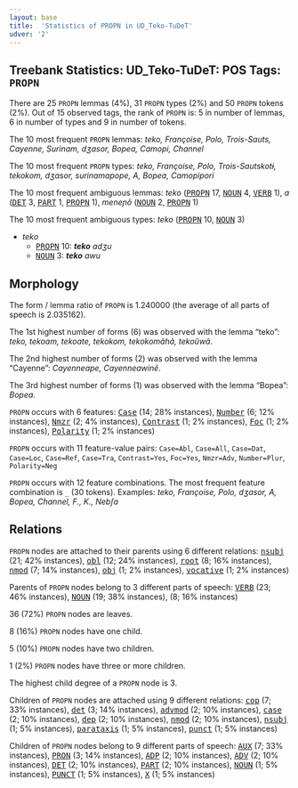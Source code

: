 ```yaml
---
layout: base
title:  'Statistics of PROPN in UD_Teko-TuDeT'
udver: '2'
---
```


## Treebank Statistics: UD_Teko-TuDeT: POS Tags: `PROPN`

There are 25 `PROPN` lemmas (4%), 31 `PROPN` types (2%) and 50 `PROPN` tokens (2%).
Out of 15 observed tags, the rank of `PROPN` is: 5 in number of lemmas, 6 in number of types and 9 in number of tokens.

The 10 most frequent `PROPN` lemmas: <em>teko, Françoise, Polo, Trois-Sauts, Cayenne, Surinam, dʒasor, Bopea, Camopi, Channel</em>

The 10 most frequent `PROPN` types:  <em>teko, Françoise, Polo, Trois-Sautskotɨ, tekokom, dʒasor, surinamapope, A, Bopea, Camopipori</em>

The 10 most frequent ambiguous lemmas: <em>teko</em> (<tt><a href="eme_tudet-pos-PROPN.html">PROPN</a></tt> 17, <tt><a href="eme_tudet-pos-NOUN.html">NOUN</a></tt> 4, <tt><a href="eme_tudet-pos-VERB.html">VERB</a></tt> 1), <em>a</em> (<tt><a href="eme_tudet-pos-DET.html">DET</a></tt> 3, <tt><a href="eme_tudet-pos-PART.html">PART</a></tt> 1, <tt><a href="eme_tudet-pos-PROPN.html">PROPN</a></tt> 1), <em>meneɲõ</em> (<tt><a href="eme_tudet-pos-NOUN.html">NOUN</a></tt> 2, <tt><a href="eme_tudet-pos-PROPN.html">PROPN</a></tt> 1)

The 10 most frequent ambiguous types:  <em>teko</em> (<tt><a href="eme_tudet-pos-PROPN.html">PROPN</a></tt> 10, <tt><a href="eme_tudet-pos-NOUN.html">NOUN</a></tt> 3)


* <em>teko</em>
  * <tt><a href="eme_tudet-pos-PROPN.html">PROPN</a></tt> 10: <em><b>teko</b> adʒu</em>
  * <tt><a href="eme_tudet-pos-NOUN.html">NOUN</a></tt> 3: <em><b>teko</b> awu</em>

## Morphology

The form / lemma ratio of `PROPN` is 1.240000 (the average of all parts of speech is 2.035162).

The 1st highest number of forms (6) was observed with the lemma “teko”: <em>teko, tekoam, tekoate, tekokom, tekokomãhã, tekoũwã</em>.

The 2nd highest number of forms (2) was observed with the lemma “Cayenne”: <em>Cayenneape, Cayenneawinẽ</em>.

The 3rd highest number of forms (1) was observed with the lemma “Bopea”: <em>Bopea</em>.

`PROPN` occurs with 6 features: <tt><a href="eme_tudet-feat-Case.html">Case</a></tt> (14; 28% instances), <tt><a href="eme_tudet-feat-Number.html">Number</a></tt> (6; 12% instances), <tt><a href="eme_tudet-feat-Nmzr.html">Nmzr</a></tt> (2; 4% instances), <tt><a href="eme_tudet-feat-Contrast.html">Contrast</a></tt> (1; 2% instances), <tt><a href="eme_tudet-feat-Foc.html">Foc</a></tt> (1; 2% instances), <tt><a href="eme_tudet-feat-Polarity.html">Polarity</a></tt> (1; 2% instances)

`PROPN` occurs with 11 feature-value pairs: `Case=Abl`, `Case=All`, `Case=Dat`, `Case=Loc`, `Case=Ref`, `Case=Tra`, `Contrast=Yes`, `Foc=Yes`, `Nmzr=Adv`, `Number=Plur`, `Polarity=Neg`

`PROPN` occurs with 12 feature combinations.
The most frequent feature combination is `_` (30 tokens).
Examples: <em>teko, Françoise, Polo, dʒasor, A, Bopea, Channel, F., K., Nebʃa</em>


## Relations

`PROPN` nodes are attached to their parents using 6 different relations: <tt><a href="eme_tudet-dep-nsubj.html">nsubj</a></tt> (21; 42% instances), <tt><a href="eme_tudet-dep-obl.html">obl</a></tt> (12; 24% instances), <tt><a href="eme_tudet-dep-root.html">root</a></tt> (8; 16% instances), <tt><a href="eme_tudet-dep-nmod.html">nmod</a></tt> (7; 14% instances), <tt><a href="eme_tudet-dep-obj.html">obj</a></tt> (1; 2% instances), <tt><a href="eme_tudet-dep-vocative.html">vocative</a></tt> (1; 2% instances)

Parents of `PROPN` nodes belong to 3 different parts of speech: <tt><a href="eme_tudet-pos-VERB.html">VERB</a></tt> (23; 46% instances), <tt><a href="eme_tudet-pos-NOUN.html">NOUN</a></tt> (19; 38% instances),  (8; 16% instances)

36 (72%) `PROPN` nodes are leaves.

8 (16%) `PROPN` nodes have one child.

5 (10%) `PROPN` nodes have two children.

1 (2%) `PROPN` nodes have three or more children.

The highest child degree of a `PROPN` node is 3.

Children of `PROPN` nodes are attached using 9 different relations: <tt><a href="eme_tudet-dep-cop.html">cop</a></tt> (7; 33% instances), <tt><a href="eme_tudet-dep-det.html">det</a></tt> (3; 14% instances), <tt><a href="eme_tudet-dep-advmod.html">advmod</a></tt> (2; 10% instances), <tt><a href="eme_tudet-dep-case.html">case</a></tt> (2; 10% instances), <tt><a href="eme_tudet-dep-dep.html">dep</a></tt> (2; 10% instances), <tt><a href="eme_tudet-dep-nmod.html">nmod</a></tt> (2; 10% instances), <tt><a href="eme_tudet-dep-nsubj.html">nsubj</a></tt> (1; 5% instances), <tt><a href="eme_tudet-dep-parataxis.html">parataxis</a></tt> (1; 5% instances), <tt><a href="eme_tudet-dep-punct.html">punct</a></tt> (1; 5% instances)

Children of `PROPN` nodes belong to 9 different parts of speech: <tt><a href="eme_tudet-pos-AUX.html">AUX</a></tt> (7; 33% instances), <tt><a href="eme_tudet-pos-PRON.html">PRON</a></tt> (3; 14% instances), <tt><a href="eme_tudet-pos-ADP.html">ADP</a></tt> (2; 10% instances), <tt><a href="eme_tudet-pos-ADV.html">ADV</a></tt> (2; 10% instances), <tt><a href="eme_tudet-pos-DET.html">DET</a></tt> (2; 10% instances), <tt><a href="eme_tudet-pos-PART.html">PART</a></tt> (2; 10% instances), <tt><a href="eme_tudet-pos-NOUN.html">NOUN</a></tt> (1; 5% instances), <tt><a href="eme_tudet-pos-PUNCT.html">PUNCT</a></tt> (1; 5% instances), <tt><a href="eme_tudet-pos-X.html">X</a></tt> (1; 5% instances)

